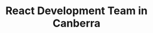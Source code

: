 ---
title: React Development Team in Canberra
permalink: /landings/locations/canberra/developer/react
technology: React
location: Canberra
---